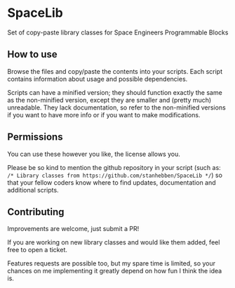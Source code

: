 # SpaceLib
Set of copy-paste library classes for Space Engineers Programmable Blocks

## How to use
Browse the files and copy/paste the contents into your scripts. Each script contains information about usage and possible dependencies.

Scripts can have a minified version; they should function exactly the same as the non-minified version, except they are smaller and (pretty much) unreadable. They lack documentation, so refer to the non-minified versions if you want to have more info or if you want to make modifications.

## Permissions
You can use these however you like, the license allows you.

Please be so kind to mention the github repository in your script (such as: ```/* Library classes from https://github.com/stanhebben/SpaceLib */```) so that your fellow coders know where to find updates, documentation and additional scripts.

## Contributing
Improvements are welcome, just submit a PR!

If you are working on new library classes and would like them added, feel free to open a ticket.

Features requests are possible too, but my spare time is limited, so your chances on me implementing it greatly depend on how fun I think the idea is.
